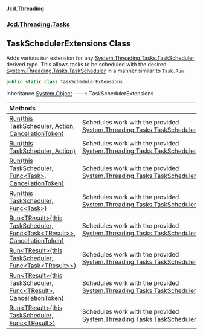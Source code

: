 #### [Jcd.Threading](index.md 'index')
### [Jcd.Threading.Tasks](Jcd.Threading.Tasks.md 'Jcd.Threading.Tasks')

## TaskSchedulerExtensions Class

Adds various `Run` extension for any [System.Threading.Tasks.TaskScheduler](https://docs.microsoft.com/en-us/dotnet/api/System.Threading.Tasks.TaskScheduler 'System.Threading.Tasks.TaskScheduler') derived type.
This allows tasks to be scheduled with the desired [System.Threading.Tasks.TaskScheduler](https://docs.microsoft.com/en-us/dotnet/api/System.Threading.Tasks.TaskScheduler 'System.Threading.Tasks.TaskScheduler')
in a manner similar to `Task.Run`

```csharp
public static class TaskSchedulerExtensions
```

Inheritance [System.Object](https://docs.microsoft.com/en-us/dotnet/api/System.Object 'System.Object') &#129106; TaskSchedulerExtensions

| Methods | |
| :--- | :--- |
| [Run(this TaskScheduler, Action, CancellationToken)](TaskSchedulerExtensions.Run.QK9afJRwHH7UMkezvulWWw.md 'Jcd.Threading.Tasks.TaskSchedulerExtensions.Run(this System.Threading.Tasks.TaskScheduler, System.Action, System.Threading.CancellationToken)') | Schedules work with the provided [System.Threading.Tasks.TaskScheduler](https://docs.microsoft.com/en-us/dotnet/api/System.Threading.Tasks.TaskScheduler 'System.Threading.Tasks.TaskScheduler') |
| [Run(this TaskScheduler, Action)](TaskSchedulerExtensions.Run.I+OtM7hPGRm1StRmaTzRZA.md 'Jcd.Threading.Tasks.TaskSchedulerExtensions.Run(this System.Threading.Tasks.TaskScheduler, System.Action)') | Schedules work with the provided [System.Threading.Tasks.TaskScheduler](https://docs.microsoft.com/en-us/dotnet/api/System.Threading.Tasks.TaskScheduler 'System.Threading.Tasks.TaskScheduler') |
| [Run(this TaskScheduler, Func&lt;Task&gt;, CancellationToken)](TaskSchedulerExtensions.Run.8IbTVr/W7yN9W+eqXxjrEA.md 'Jcd.Threading.Tasks.TaskSchedulerExtensions.Run(this System.Threading.Tasks.TaskScheduler, System.Func<System.Threading.Tasks.Task>, System.Threading.CancellationToken)') | Schedules work with the provided [System.Threading.Tasks.TaskScheduler](https://docs.microsoft.com/en-us/dotnet/api/System.Threading.Tasks.TaskScheduler 'System.Threading.Tasks.TaskScheduler') |
| [Run(this TaskScheduler, Func&lt;Task&gt;)](TaskSchedulerExtensions.Run.wvuzk/eGOOP/Q0de2a98FQ.md 'Jcd.Threading.Tasks.TaskSchedulerExtensions.Run(this System.Threading.Tasks.TaskScheduler, System.Func<System.Threading.Tasks.Task>)') | Schedules work with the provided [System.Threading.Tasks.TaskScheduler](https://docs.microsoft.com/en-us/dotnet/api/System.Threading.Tasks.TaskScheduler 'System.Threading.Tasks.TaskScheduler') |
| [Run&lt;TResult&gt;(this TaskScheduler, Func&lt;Task&lt;TResult&gt;&gt;, CancellationToken)](TaskSchedulerExtensions.Run.N+KJ2Wiy2rq5EmHkz6iH8g.md 'Jcd.Threading.Tasks.TaskSchedulerExtensions.Run<TResult>(this System.Threading.Tasks.TaskScheduler, System.Func<System.Threading.Tasks.Task<TResult>>, System.Threading.CancellationToken)') | Schedules work with the provided [System.Threading.Tasks.TaskScheduler](https://docs.microsoft.com/en-us/dotnet/api/System.Threading.Tasks.TaskScheduler 'System.Threading.Tasks.TaskScheduler') |
| [Run&lt;TResult&gt;(this TaskScheduler, Func&lt;Task&lt;TResult&gt;&gt;)](TaskSchedulerExtensions.Run.CJdQoUck8hgbC4mMBYfeyQ.md 'Jcd.Threading.Tasks.TaskSchedulerExtensions.Run<TResult>(this System.Threading.Tasks.TaskScheduler, System.Func<System.Threading.Tasks.Task<TResult>>)') | Schedules work with the provided [System.Threading.Tasks.TaskScheduler](https://docs.microsoft.com/en-us/dotnet/api/System.Threading.Tasks.TaskScheduler 'System.Threading.Tasks.TaskScheduler') |
| [Run&lt;TResult&gt;(this TaskScheduler, Func&lt;TResult&gt;, CancellationToken)](TaskSchedulerExtensions.Run.aklWfwujqT4hgoQe55H55g.md 'Jcd.Threading.Tasks.TaskSchedulerExtensions.Run<TResult>(this System.Threading.Tasks.TaskScheduler, System.Func<TResult>, System.Threading.CancellationToken)') | Schedules work with the provided [System.Threading.Tasks.TaskScheduler](https://docs.microsoft.com/en-us/dotnet/api/System.Threading.Tasks.TaskScheduler 'System.Threading.Tasks.TaskScheduler') |
| [Run&lt;TResult&gt;(this TaskScheduler, Func&lt;TResult&gt;)](TaskSchedulerExtensions.Run.AJgAW8t20F8bV46fRBP0/Q.md 'Jcd.Threading.Tasks.TaskSchedulerExtensions.Run<TResult>(this System.Threading.Tasks.TaskScheduler, System.Func<TResult>)') | Schedules work with the provided [System.Threading.Tasks.TaskScheduler](https://docs.microsoft.com/en-us/dotnet/api/System.Threading.Tasks.TaskScheduler 'System.Threading.Tasks.TaskScheduler') |
